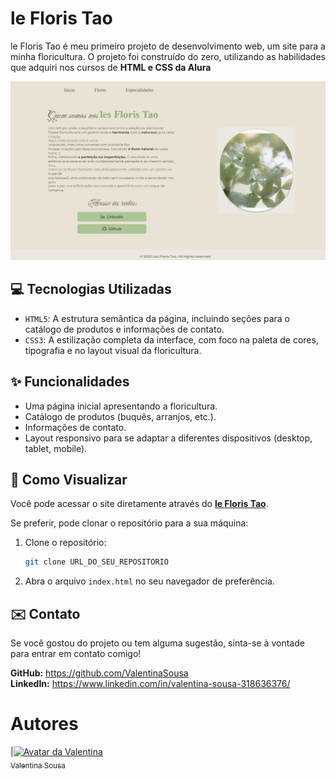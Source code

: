 # le Floris Tao

le Floris Tao é meu primeiro projeto de desenvolvimento web, um site para a minha floricultura. 
O projeto foi construído do zero, utilizando as habilidades que adquiri nos cursos de **HTML e CSS da Alura**

![Capa do projeto le Floris Tao](assets/leFlorisTao_capa.png)

## 💻 Tecnologias Utilizadas

* `HTML5`: A estrutura semântica da página, incluindo seções para o catálogo de produtos e informações de contato.
* `CSS3`: A estilização completa da interface, com foco na paleta de cores, tipografia e no layout visual da floricultura.

## ✨ Funcionalidades

* Uma página inicial apresentando a floricultura.
* Catálogo de produtos (buquês, arranjos, etc.).
* Informações de contato.
* Layout responsivo para se adaptar a diferentes dispositivos (desktop, tablet, mobile).

## 🚀 Como Visualizar

Você pode acessar o site diretamente através do [**le Floris Tao**](URL_DO_SEU_SITE_NO_GITHUB_PAGES).

Se preferir, pode clonar o repositório para a sua máquina:

1.  Clone o repositório:
    ```bash
    git clone URL_DO_SEU_REPOSITORIO
    ```
2.  Abra o arquivo `index.html` no seu navegador de preferência.

## ✉️ Contato

Se você gostou do projeto ou tem alguma sugestão, sinta-se à vontade para entrar em contato comigo!

**GitHub:** https://github.com/ValentinaSousa \
**LinkedIn:** https://www.linkedin.com/in/valentina-sousa-318636376/

# Autores
|[<img src="https://avatars.githubusercontent.com/u/175462194?v=4" alt="Avatar da Valentina" width="115"><br><sub>Valentina Sousa</sub>](https://github.com/ValentinaSousa)


